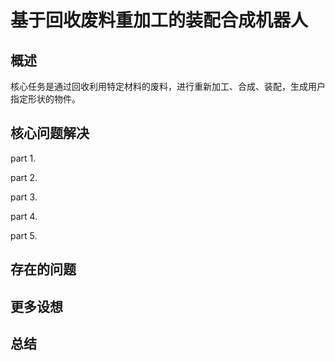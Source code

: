 # 基于回收废料重加工的装配合成机器人

## 概述

核心任务是通过回收利用特定材料的废料，进行重新加工、合成、装配，生成用户指定形状的物件。

## 核心问题解决

part 1.

part 2.

part 3.

part 4.

part 5.

## 存在的问题

## 更多设想

## 总结


<!--stackedit_data:
eyJoaXN0b3J5IjpbLTY3MjA1NTQ3NCwtMTAxMDM2MDU4MF19
-->